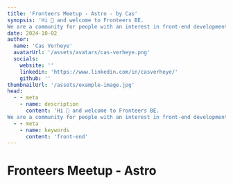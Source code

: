 ```yaml
---
title: 'Fronteers Meetup - Astro - by Cas'
synopsis: 'Hi 👋 and welcome to Fronteers BE.
We are a community for people with an interest in front-end development and we host casual meetups in Ghent. Occiasionally also in Antwerp and Kortrijk.'
date: 2024-10-02
author:
  name: 'Cas Verheye'
  avatarUrl: '/assets/avatars/cas-verheye.png'
  socials:
    website: ''
    linkedin: 'https://www.linkedin.com/in/casverheye/'
    github: ''
thumbnailUrl: '/assets/example-image.jpg'
head:
  - - meta
    - name: description
      content: 'Hi 👋 and welcome to Fronteers BE.
We are a community for people with an interest in front-end development and we host casual meetups in Ghent. Occiasionally also in Antwerp and Kortrijk.'
  - - meta
    - name: keywords
      content: 'front-end'
---
```


# Fronteers Meetup - Astro